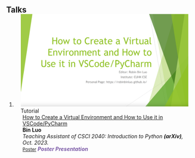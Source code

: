 <h2 id="Talks" style="margin: 2px 0px -15px;">Talks</h2>

<div class="publications">
<ol class="bibliography">


<li>
<div class="pub-row">

  <div class="col-sm-3 abbr" style="position: relative;padding-right: 15px;padding-left: 15px;">
    <img src="assets/img/Tutorial.png" class="teaser img-fluid z-depth-1">
    <abbr class="badge">Tutorial</abbr>
  </div>

  <div class="col-sm-9" style="position: relative;padding-right: 15px;padding-left: 20px;">
    <div class="title"><a href="assets/files/Anaconda+VSCode+PyCharm.pdf" target="_blank">How to Create a Virtual Environment and How to Use it in VSCode/PyCharm</a></div>
    <div class="author"><strong>Bin Luo</strong></div>
    <div class="periodical"><em>Teaching Assistant of CSCI 2040: Introduction to Python <strong>(arXiv)</strong>, Oct. 2023.</em></div>
    <div class="links">
      <a href="assets/files/Anaconda+VSCode+PyCharm.pdf" class="btn btn-sm z-depth-0" role="button" target="_blank" style="font-size:12px;">Poster</a>
      <strong><i style="color:#7b5aa6">Poster Presentation</i></strong>
    </div>
  </div>
</div>
</li>

</ol>
</div>

